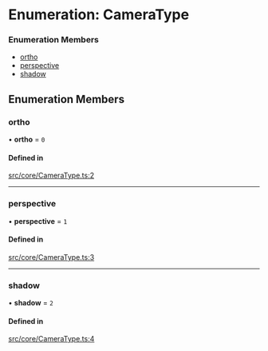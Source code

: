 # Enumeration: CameraType

### Enumeration Members

- [ortho](CameraType.md#ortho)
- [perspective](CameraType.md#perspective)
- [shadow](CameraType.md#shadow)

## Enumeration Members

### ortho

• **ortho** = ``0``

#### Defined in

[src/core/CameraType.ts:2](https://github.com/Orillusion/orillusion/blob/main/src/core/CameraType.ts#L2)

___

### perspective

• **perspective** = ``1``

#### Defined in

[src/core/CameraType.ts:3](https://github.com/Orillusion/orillusion/blob/main/src/core/CameraType.ts#L3)

___

### shadow

• **shadow** = ``2``

#### Defined in

[src/core/CameraType.ts:4](https://github.com/Orillusion/orillusion/blob/main/src/core/CameraType.ts#L4)
